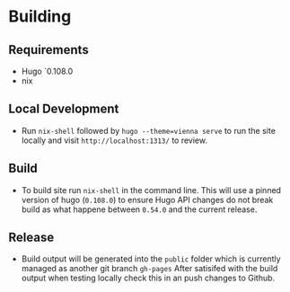 # Building

## Requirements

- Hugo `0.108.0
- nix

## Local Development

- Run `nix-shell` followed by `hugo --theme=vienna serve` to run the site locally and visit `http://localhost:1313/` to review.

## Build

- To build site run `nix-shell` in the command line. This will use a pinned version of hugo (`0.108.0`) to ensure Hugo API changes do not break build as what happene between `0.54.0` and the current release.

## Release

- Build output will be generated into the `public` folder which is currently managed as another git branch `gh-pages` After satisifed with the build output when testing locally check this in an push changes to Github.

